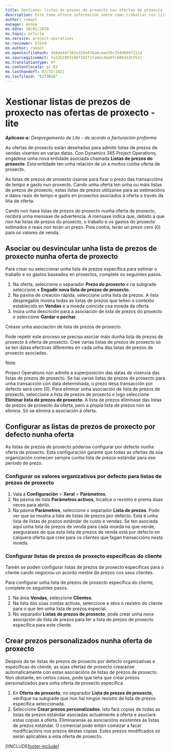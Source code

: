 ```yaml
---
title: Xestionar listas de prezos de proxecto nas ofertas de proxecto - lite
description: Este tema ofrece información sobre como traballar con listas de prezos de proxecto nas ofertas. (Sales)
author: rumant
manager: Annbe
ms.date: 10/01/2020
ms.topic: article
ms.service: project-operations
ms.reviewer: kfend
ms.author: rumant
ms.openlocfilehash: d48da44f382e329a978a8ceee59c354d009f2114
ms.sourcegitcommit: fa32b1893286f20271fa4ec4be8fc68bd135f53c
ms.translationtype: HT
ms.contentlocale: gl-ES
ms.lasthandoff: 02/15/2021
ms.locfileid: "5273016"
---
```

# <a name="manage-project-price-lists-on-project-quotes---lite"></a>Xestionar listas de prezos de proxecto nas ofertas de proxecto - lite

_**Aplícase a:** Despregamento de Lite - de acordo a facturación proforma_

As ofertas de proxecto están deseñadas para admitir listas de prezos de vendas vixentes en varias datas. Con Dynamics 365 Project Operations, engádese unha nova entidade asociada chamada **Listas de prezos do proxecto**. Esta entidade ten unha relación de un a moitos cunha oferta de proxecto.

As listas de prezos de proxecto úsanse para fixar o prezo das transaccións de tempo e gasto nun proxecto. Cando unha oferta ten unha ou máis listas de prezos de proxecto, estas listas de prezos utilízanse para as estimacións e datos reais de tempo e gasto en proxectos asociados á oferta a través da liña de oferta.

Cando non haxa listas de prezos do proxecto nunha oferta de proxecto, recibirá unha mensaxe de advertencia. A mensaxe indica que, debido a que non hai listas de prezos do proxecto, o traballo e os gastos do proxecto estimados e reais non terán un prezo. Pola contra, terán un prezo cero (0) para os valores de venda.

## <a name="associate-or-disassociate-a-project-price-list-on-a-project-quote"></a>Asociar ou desvincular unha lista de prezos de proxecto nunha oferta de proxecto

Para crear ou seleccionar unha lista de prezos específica para estimar o traballo e os gastos baseados en proxectos, complete os seguintes pasos.

1. Na oferta, seleccione o separador **Prezo do proxecto** e na subgrade seleccione **+ Engadir nova lista de prezos de proxecto**.
2. Na páxina de creación rápida, seleccione unha lista de prezos. A lista despregable mostra todas as listas de prezos que teñen o contexto establecido en **Vendas** e a moeda coincide coa moeda da oferta.
4. Insira unha descrición para a asociación de lista de prezos do proxecto e seleccione **Gardar e pechar**.

Créase unha asociación de lista de prezos de proxecto.

Pode repetir este proceso se precisa asociar máis dunha lista de prezos de proxecto á oferta de proxecto. Cree varias listas de prezos de proxecto só se ten datas efectivas diferentes en cada unha das listas de prezos de proxecto asociadas.

> [!NOTE]
> Project Operations non admite a superposición das datas de vixencia das listas de prezos de proxecto. Se hai varias listas de prezos de proxecto para unha transacción con data determinada, o prezo desa transacción por defecto será cero (0).
Para eliminar unha asociación de lista de prezos de proxecto, seleccione a lista de prezos de proxecto e logo seleccione **Eliminar lista de prezos de proxecto**. A lista de prezos elimínase das listas de prezos de proxecto da oferta, pero a propia lista de prezos non se elimina. Só se elimina a asociación á oferta.

## <a name="set-up-default-project-price-lists-on-a-quote"></a>Configurar as listas de prezos de proxecto por defecto nunha oferta

As listas de prezos de proxecto pódense configurar por defecto nunha oferta de proxecto. Esta configuración garante que todas as ofertas da súa organización comecen sempre cunha lista de prezos estándar para ese período de prezo.

### <a name="set-up-organizational-default-for-project-price-lists"></a>Configurar os valores organizativos por defecto para listas de prezos de proxecto

1. Vaia a **Configuración** > **Xeral** > **Parámetros**.
2. Na páxina de lista **Parámetros activos**, localice o rexistro e prema dúas veces para abrilo. 
3. Na páxina **Parámetros**, seleccione o separador **Lista de prezos**. Pode ver que se mostra a lista de listas de prezos por defecto. Esta é unha lista de listas de prezos estándar de custo e vendas. Se ten asociada aquí unha lista de prezos de venda para cada moeda na que vende, asegurarase de que esta lista de prezos de venda está por defecto en calquera oferta que cree para os clientes que fagan transaccións nesta moeda.

### <a name="set-up-customer-specific-project-price-lists"></a>Configurar listas de prezos de proxecto específicas do cliente

Tamén se poden configurar listas de prezos de proxecto específicas para o cliente cando negociou un acordo mestre de prezos cos seus clientes.

Para configurar unha lista de prezos de proxecto específica do cliente, complete os seguintes pasos.

1. Na área **Vendas**, seleccione **Clientes**.
2. Na lista das súas contas activas, seleccione e abra o rexistro do cliente para o que ten unha lista de prezos especial.
3. No separador **Listas de prezos de proxecto**, pode crear unha nova asociación de lista de prezos para ter a lista de prezos de proxecto específica para este cliente.

## <a name="create-custom-pricing-on-a-project-quote"></a>Crear prezos personalizados nunha oferta de proxecto

Despois de ter listas de prezos de proxecto por defecto organizativas e específicas do cliente, as súas ofertas de proxecto crearanse automaticamente con estas asociacións de listas de prezos de proxecto. Non obstante, en certos casos, pode que teña que crear prezos personalizados para unha oferta de proxecto específica. 

1. En **Oferta de proxecto**, no separador **Lista de prezos de proxecto**, verifique na subgrade que non hai ningún rexistro de lista de prezos específica seleccionada.
2. Seleccione **Crear prezos personalizados**. Isto fará copias de todas as listas de prezos estándar asociadas actualmente á oferta e asociará estas copias á oferta. Eliminaranse as asociacións existentes ás listas de prezos estándar. O comercial pode entón comezar a facer modificacións nos prezos destas copias. Estes prezos modificados só serán aplicables a esta oferta de proxecto.


[!INCLUDE[footer-include](../../includes/footer-banner.md)]